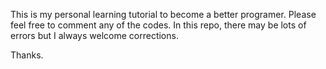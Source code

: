 This is my personal learning tutorial to become a better programer.
Please feel free to comment any of the codes. 
In this repo, there may be lots of errors but I always welcome corrections.

Thanks.
